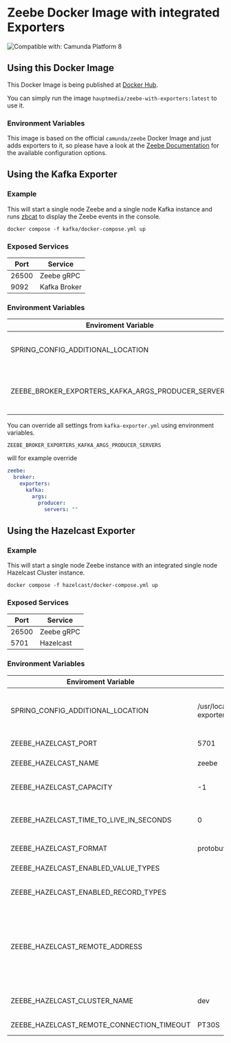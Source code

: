 Zeebe Docker Image with integrated Exporters
============================================
![Compatible with: Camunda Platform 8](https://img.shields.io/badge/Compatible%20with-Camunda%20Platform%208-0072Ce)


## Using this Docker Image

This Docker Image is being published at [Docker Hub](https://hub.docker.com/repository/docker/hauptmedia/zeebe-with-exporters).

You can simply run the image `hauptmedia/zeebe-with-exporters:latest` to use it.

### Environment Variables

This image is based on the official `camunda/zeebe` Docker Image and just adds exporters to it, so please have a look at the
[Zeebe Documentation](https://docs.camunda.io/docs/self-managed/zeebe-deployment/configuration/environment-variables/)
for the available configuration options.

## Using the Kafka Exporter

### Example

This will start a single node Zeebe and a single node Kafka instance and runs
[zbcat](https://github.com/hauptmedia/zbcat) to display the Zeebe events in the console.

```shell
docker compose -f kafka/docker-compose.yml up
```

### Exposed Services

| Port   | Service      |
|--------|--------------|
| 26500  | Zeebe gRPC   |
| 9092   | Kafka Broker |

### Environment Variables

| Enviroment Variable                                 | Setting                                    | Description                              |
|-----------------------------------------------------|--------------------------------------------|------------------------------------------|
| SPRING_CONFIG_ADDITIONAL_LOCATION                   | /usr/local/zeebe/config/kafka-exporter.yml | The kafka-exporter.yml must be activated |
| ZEEBE_BROKER_EXPORTERS_KAFKA_ARGS_PRODUCER_SERVERS  | kafka:9092                                 | A list of Kafka Brokers must be provided |

You can override all settings from `kafka-exporter.yml` using environment variables. 

`ZEEBE_BROKER_EXPORTERS_KAFKA_ARGS_PRODUCER_SERVERS`

will for example override 

```yaml
zeebe:
  broker:
    exporters:
      kafka:
        args:
          producer:
            servers: ""

```

## Using the Hazelcast Exporter

### Example

This will start a single node Zeebe instance with an integrated single node Hazelcast Cluster instance.

```shell
docker compose -f hazelcast/docker-compose.yml up
```

### Exposed Services

| Port   | Service    |
|--------|------------|
| 26500  | Zeebe gRPC |
| 5701   | Hazelcast  |

### Environment Variables

| Enviroment Variable                        | Default Setting                                | Description                                                                                               |
|--------------------------------------------|------------------------------------------------|-----------------------------------------------------------------------------------------------------------|
| SPRING_CONFIG_ADDITIONAL_LOCATION          | /usr/local/zeebe/config/hazelcast-exporter.yml | The hazelcast-exporter.yml must be activated                                                              |
| ZEEBE_HAZELCAST_PORT                       | 5701                                           | Port for Hazelcast                                                                                        |
| ZEEBE_HAZELCAST_NAME                       | zeebe                                          | Name of the ring buffer                                                                                   |
| ZEEBE_HAZELCAST_CAPACITY                   | -1                                             | Capacity of the ring buffer                                                                               |
| ZEEBE_HAZELCAST_TIME_TO_LIVE_IN_SECONDS    | 0                                              | TTL for the messages in the ring buffer                                                                   |
| ZEEBE_HAZELCAST_FORMAT                     | protobuf                                       | Can be json or protobuf                                                                                   |
| ZEEBE_HAZELCAST_ENABLED_VALUE_TYPES        |                                                | Filter list for value types                                                                               |
| ZEEBE_HAZELCAST_ENABLED_RECORD_TYPES       |                                                | Filter list for record types                                                                              |
| ZEEBE_HAZELCAST_REMOTE_ADDRESS             |                                                | If specified this external Hazelcast cluster will be used, otherwise an internal instance will be created |
| ZEEBE_HAZELCAST_CLUSTER_NAME               | dev                                            | Name of Hazelcast cluster                                                                                 |
| ZEEBE_HAZELCAST_REMOTE_CONNECTION_TIMEOUT  | PT30S                                          | Connection timeout                                                                                        |

